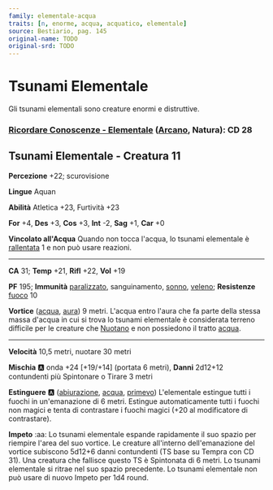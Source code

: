 ```yaml
---
family: elementale-acqua
traits: [n, enorme, acqua, acquatico, elementale]
source: Bestiario, pag. 145
original-name: TODO
original-srd: TODO
---
```


# Tsunami Elementale

Gli tsunami elementali sono creature enormi e distruttive.

### [Ricordare Conoscenze - Elementale](/azioni/ricordare-conoscenze) ([Arcano](/tratti/arcano), Natura): CD 28

## Tsunami Elementale - Creatura 11

**Percezione** +22; scurovisione

**Lingue** Aquan

**Abilità** Atletica +23, Furtività +23

**For** +4, **Des** +3, **Cos** +3, **Int** -2, **Sag** +1, **Car** +0

**Vincolato all'Acqua** Quando non tocca l'acqua, lo tsunami elementale è [rallentata](/condizioni/rallentato) 1 e non può usare reazioni.

***

**CA** 31; **Temp** +21, **Rifl** +22, **Vol** +19

**PF** 195; **Immunità** [paralizzato](/condizioni/paralizzato), sanguinamento, [sonno](/tratti/sonno), [veleno](/tratti/veleno); **Resistenze** [fuoco](/tratti/fuoco) 10

**Vortice** ([acqua](/tratti/acqua), [aura](/tratti/aura)) 9 metri. L'acqua entro l'aura che fa parte della stessa massa d'acqua in cui si trova lo tsunami elementale è considerata terreno difficile per le creature che [Nuotano](/azioni/nuotare) e non possiedono il tratto [acqua](/tratti/acqua).

***

**Velocità** 10,5 metri, nuotare 30 metri

**Mischia** :a: onda +24 \[+19/+14] (portata 6 metri), **Danni** 2d12+12 contundenti più Spintonare o Tirare 3 metri

**Estinguere** :a: ([abiurazione](/tratti/abiurazione), [acqua](/tratti/acqua), [primevo](/tratti/primevo)) L'elementale estingue tutti i fuochi in un'emanazione di 6 metri. Estingue automaticamente tutti i fuochi non magici e tenta di contrastare i fuochi magici (+20 al modificatore di contrastare).

**Impeto** :aa:  Lo tsunami elementale espande rapidamente il suo spazio per riempire l'area del suo vortice. Le creature all'interno dell'emanazione del vortice subiscono 5d12+6 danni contundenti (TS base su Tempra con CD 31). Una creatura che fallisce questo TS è Spintonata di 6 metri. Lo tsunami elementale si ritrae nel suo spazio precedente. Lo tsunami elementale non può usare di nuovo Impeto per 1d4 round.
